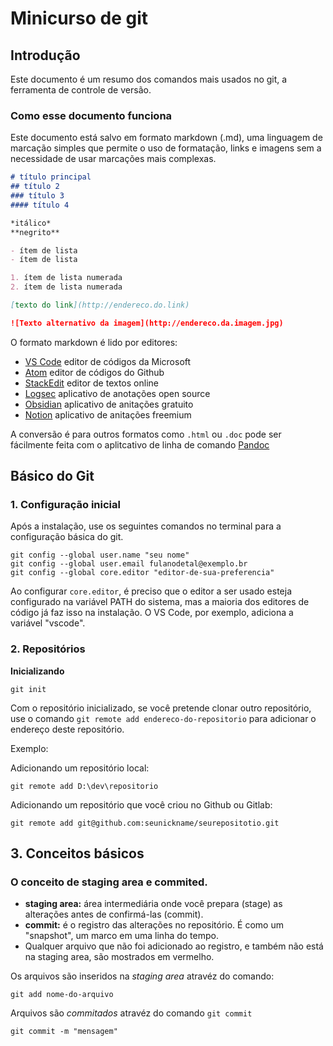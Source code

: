 # Minicurso de git

## Introdução

Este documento é um resumo dos comandos mais usados no git, a ferramenta de controle de versão. 

### Como esse documento funciona

Este documento está salvo em formato markdown (.md), uma linguagem de marcação simples que permite o uso de formatação, links e imagens sem a necessidade de usar marcações mais complexas. 


```md
# título principal
## título 2
### título 3
#### título 4

*itálico*
**negrito**

- ítem de lista
- ítem de lista

1. ítem de lista numerada
2. ítem de lista numerada

[texto do link](http://endereco.do.link)

![Texto alternativo da imagem](http://endereco.da.imagem.jpg)

```
O formato markdown é lido por editores:
- [VS Code](https://code.visualstudio.com) editor de códigos da Microsoft
- [Atom](https://atom-editor.cc) editor de códigos do Github
- [StackEdit](https://stackedit.io) editor de textos online
- [Logsec](https://logseq.com) aplicativo de anotações open source
- [Obsidian](https://obsidian.md) aplicativo de anitações gratuito
- [Notion](https://www.notion.com) aplicativo de anitações freemium


A conversão é para outros formatos como `.html` ou `.doc` pode ser fácilmente feita com o aplitcativo de linha de comando [Pandoc](https://pandoc.org)

## Básico do Git

### 1. Configuração inicial

Após a instalação, use os seguintes comandos no terminal para a configuração básica do git.

```shell
git config --global user.name "seu nome"
git config --global user.email fulanodetal@exemplo.br
git config --global core.editor "editor-de-sua-preferencia"
```

Ao configurar `core.editor`, é preciso que o editor a ser usado esteja configurado na variável PATH do sistema, mas a maioria dos editores de código já faz isso na instalação. O VS Code, por exemplo, adiciona a variável "vscode".


### 2. Repositórios

**Inicializando**

```shell
git init
```

Com o repositório inicializado, se você pretende clonar outro repositório, use o comando ``git remote add endereco-do-repositorio`` para adicionar o endereço deste repositório.

Exemplo: 

Adicionando um repositório local:
```shell
git remote add D:\dev\repositorio
```

Adicionando um repositório que você criou no Github ou Gitlab:

```shell
git remote add git@github.com:seunickname/seurepositotio.git
```

## 3. Conceitos básicos

### O conceito de staging area e commited.

- **staging area:** área intermediária onde você prepara (stage) as alterações antes de confirmá-las (commit). 
- **commit:** é o registro das alterações no repositório. É como um "snapshot", um marco em uma linha do tempo.
- Qualquer arquivo que não foi adicionado ao registro, e também não está na staging area, são mostrados em vermelho.


Os arquivos são inseridos na *staging area* atravéz do comando:

```shell
git add nome-do-arquivo
```

Arquivos são *commitados* atravéz do comando `git commit`

```shell
git commit -m "mensagem"
```
